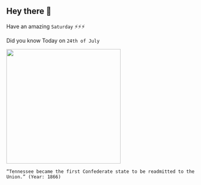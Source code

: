 ## Hey there 👋
Have an amazing `Saturday` ⚡⚡⚡

Did you know Today on `24th of July`
 
 [<img src="http://www.fggam.org/wp-content/uploads/2015/07/tennessee.jpg" width="300" />](https://www.politico.com/story/2008/07/tenn-is-readmitted-to-the-union-july-24-1866-011990) 
 ```
“Tennessee became the first Confederate state to be readmitted to the Union.” (Year: 1866)
```

